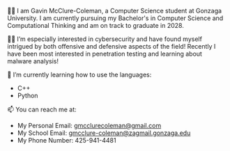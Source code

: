 🙋‍♂️ I am Gavin McClure-Coleman, a Computer Science student at Gonzaga University. I am currently pursuing my Bachelor's in Computer Science and Computational Thinking and am on track to graduate in 2028.

👨‍💻 I’m especially interested in cybersecurity and have found myself intrigued by both offensive and defensive aspects of the field! Recently I have been most interested in penetration testing and learning about malware analysis!

🌱 I’m currently learning how to use the languages:

- C++
- Python

📫 You can reach me at:
- My Personal Email: gmcclurecoleman@gmail.com
- My School Email: gmcclure-coleman@zagmail.gonzaga.edu
- My Phone Number: 425-941-4481
 
